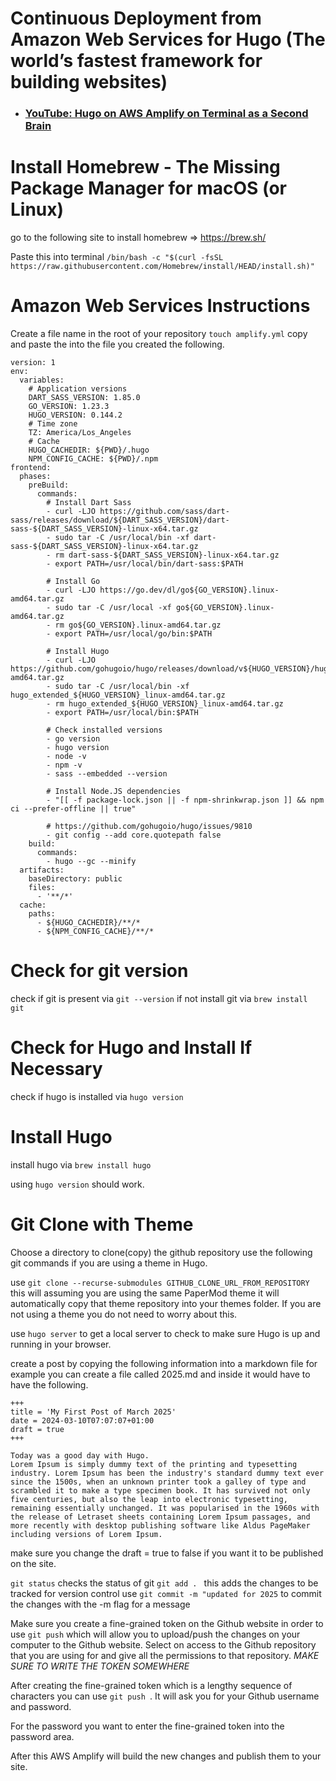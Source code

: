 # Continuous Deployment from Amazon Web Services for Hugo (The world’s fastest framework for building websites)

- ### [YouTube: Hugo on AWS Amplify on Terminal as a Second Brain](https://youtu.be/o1DOPndIR1w)


# Install Homebrew - The Missing Package Manager for macOS (or Linux)

go to the following site to install homebrew => https://brew.sh/

Paste this into terminal
`/bin/bash -c "$(curl -fsSL https://raw.githubusercontent.com/Homebrew/install/HEAD/install.sh)"`

# Amazon Web Services Instructions
Create a file name in the root of your repository 
`touch amplify.yml`
copy and paste the into the file you created the following.

```
version: 1
env:
  variables:
    # Application versions
    DART_SASS_VERSION: 1.85.0
    GO_VERSION: 1.23.3
    HUGO_VERSION: 0.144.2
    # Time zone
    TZ: America/Los_Angeles
    # Cache
    HUGO_CACHEDIR: ${PWD}/.hugo
    NPM_CONFIG_CACHE: ${PWD}/.npm
frontend:
  phases:
    preBuild:
      commands:
        # Install Dart Sass
        - curl -LJO https://github.com/sass/dart-sass/releases/download/${DART_SASS_VERSION}/dart-sass-${DART_SASS_VERSION}-linux-x64.tar.gz
        - sudo tar -C /usr/local/bin -xf dart-sass-${DART_SASS_VERSION}-linux-x64.tar.gz
        - rm dart-sass-${DART_SASS_VERSION}-linux-x64.tar.gz
        - export PATH=/usr/local/bin/dart-sass:$PATH

        # Install Go
        - curl -LJO https://go.dev/dl/go${GO_VERSION}.linux-amd64.tar.gz
        - sudo tar -C /usr/local -xf go${GO_VERSION}.linux-amd64.tar.gz
        - rm go${GO_VERSION}.linux-amd64.tar.gz
        - export PATH=/usr/local/go/bin:$PATH

        # Install Hugo
        - curl -LJO https://github.com/gohugoio/hugo/releases/download/v${HUGO_VERSION}/hugo_extended_${HUGO_VERSION}_linux-amd64.tar.gz
        - sudo tar -C /usr/local/bin -xf hugo_extended_${HUGO_VERSION}_linux-amd64.tar.gz
        - rm hugo_extended_${HUGO_VERSION}_linux-amd64.tar.gz
        - export PATH=/usr/local/bin:$PATH

        # Check installed versions
        - go version
        - hugo version
        - node -v
        - npm -v
        - sass --embedded --version

        # Install Node.JS dependencies
        - "[[ -f package-lock.json || -f npm-shrinkwrap.json ]] && npm ci --prefer-offline || true"

        # https://github.com/gohugoio/hugo/issues/9810
        - git config --add core.quotepath false
    build:
      commands:
        - hugo --gc --minify
  artifacts:
    baseDirectory: public
    files:
      - '**/*'
  cache:
    paths:
      - ${HUGO_CACHEDIR}/**/*
      - ${NPM_CONFIG_CACHE}/**/*
```



# Check for git version
check if git is present via `git --version` if not install git via `brew install git`

# Check for Hugo and Install If Necessary 
check if hugo is installed via `hugo version`

# Install Hugo
install hugo via `brew install hugo`

using `hugo version` should work.

# Git Clone with Theme
Choose a directory to clone(copy) the github repository use the following git commands if you are using a theme in Hugo.

use `git clone --recurse-submodules GITHUB_CLONE_URL_FROM_REPOSITORY` this will assuming you are using the same PaperMod theme it will automatically copy that theme repository into your themes folder. If you are not using a theme you do not need to worry about this.

use `hugo server` to get a local server to check to make sure Hugo is up and running in your browser.

create a post by copying the following information into a markdown file for example you can create a file called 2025.md and inside it would have to have the following.
```
+++
title = 'My First Post of March 2025'
date = 2024-03-10T07:07:07+01:00
draft = true
+++

Today was a good day with Hugo.
Lorem Ipsum is simply dummy text of the printing and typesetting industry. Lorem Ipsum has been the industry's standard dummy text ever since the 1500s, when an unknown printer took a galley of type and scrambled it to make a type specimen book. It has survived not only five centuries, but also the leap into electronic typesetting, remaining essentially unchanged. It was popularised in the 1960s with the release of Letraset sheets containing Lorem Ipsum passages, and more recently with desktop publishing software like Aldus PageMaker including versions of Lorem Ipsum.

```
make sure you change the draft = true to false if you want it to be published on the site.

`git status` checks the status of git 
`git add . ` this adds the changes to be tracked for version control
use `git commit -m "updated for 2025` to commit the changes with the -m flag for a message

Make sure you create a fine-grained token on the Github website in order to use `git push` which will allow you to upload/push the changes on your computer to the Github website. Select on access to the Github repository that you are using for and give all the permissions to that repository. *MAKE SURE TO WRITE THE TOKEN SOMEWHERE*

After creating the fine-grained token which is a lengthy sequence of characters you can use `git push `.
It will ask you for your Github username and password.

For the password you want to enter the fine-grained token into the password area.

After this AWS Amplify will build the new changes and publish them to your site.





